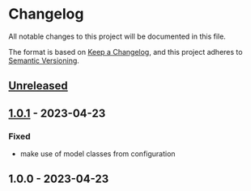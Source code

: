 # Changelog

All notable changes to this project will be documented in this file.

The format is based on [Keep a Changelog](https://keepachangelog.com/en/1.0.0/),
and this project adheres to [Semantic Versioning](https://semver.org/spec/v2.0.0.html).

## [Unreleased]


## [1.0.1] - 2023-04-23
### Fixed
- make use of model classes from configuration


## 1.0.0 - 2023-04-23

[Unreleased]: https://github.com/PreemStudio/package_slug/compare/1.0.1...HEAD
[1.0.1]: https://github.com/PreemStudio/package_slug/compare/1.0.0...1.0.1
